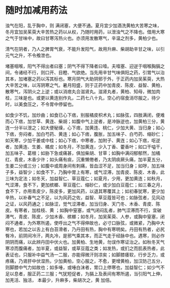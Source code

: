 # 随时加减用药法



浊气在阳，乱于胸中，则 满闭塞，大便不通。夏月宜少加酒洗黄柏大苦寒之味，冬月宜加吴茱萸大辛苦热之药以从权，乃随时用药，以泄浊气之不降也。借用大寒之气于甘味中，故曰甘寒泻热火也。亦须用发散寒气，辛温之剂多，黄柏少也。

清气在阴者，乃人之脾胃气衰，不能升发阳气，故用升麻、柴胡助辛甘之味，以引元气之升，不令飧泄也。

堵塞咽喉，阳气不得出者曰塞；阴气不得下降者曰噎。夫噎塞、迎逆于咽喉胸膈之间，令诸经不行，则口开、目瞪、气欲绝。当先用辛甘气味俱阳之药，引胃气以治其本，加堵塞之药以泻其标也。寒月阴气大助阴邪于外，于正药内加吴茱萸，大热大辛苦之味，以泻阴寒之气。暑月阳盛，则于正药中加青皮、陈皮、益智、黄柏，散寒气，泻阴火之上逆；或以消痞丸合滋肾丸。滋肾丸者，黄柏、知母，微加肉桂，三味是也。或更以黄连别作丸，二药七八十丸，空心约宿食消尽服之，待少时，以美食压之，不令胃中停留也。

如食少不饥，加炒曲；如食已心下痞，别服橘皮枳术丸；如脉弦，四肢满闭，便难而心下痞，加甘草、黄连、柴胡；如腹中气上逆者，是冲脉逆也，加黄柏三分，黄连一分半以泄之；如大便秘燥，心下痞，加黄连、桃仁，少加大黄、当归身；如心下痞，夯闷者，加白芍药、黄连；如心下痞，腹胀，加五味子、白芍药、缩砂仁；如天寒，少加干姜或中桂；如心下痞，中寒者，加附子、黄连；如心下痞，呕逆者，加黄连、生姜、橘皮；如冬月，不加黄连，少入丁香、藿香叶；如口干嗌干，加五味子、葛根；如胁下急或痛甚，俱加柴胡、甘草；如胸中满闷郁郁然，加橘红、青皮，木香少许；如头痛有痰，沉重懒倦者，乃太阴痰厥头痛，加半夏五分，生姜二分或三分；如腹中或周身间有刺痛，皆血涩不足，加当归身；如哕，加五味子多，益智少；如食不下，乃胸中胃上有寒，或气涩滞，加青皮、陈皮、木香，此三味为定法；如冬天，加益智仁、草豆蔻仁；如夏月，少用，更加黄连；如秋月，气涩滞，食不下，更加槟榔、草豆蔻仁、缩砂仁，或少加白豆蔻仁；如三春之月，食不下，亦用青皮少，陈皮多，更加风药，以退其寒覆其上；如初春犹寒，更少加辛热，以补春气之不足，以为风药之佐，益智、草豆蔻皆可也；如脉弦者，见风动之证，以风药通之；如脉涩，觉气涩滞者，加当归身、天门冬、木香、青皮、陈皮。有寒者，加桂枝、黄 ；如胸中窒塞，或气闭闷乱者，肺气涩滞而不行，宜破滞气，青皮、陈皮，少加木香、槟榔；如冬月，加吴茱萸、人参，或胸中窒塞，闭闷不通者，为外寒所遏，使呼出之气不得伸故也，必寸口脉弦，或微紧，乃胸中大寒也，若加之以舌上有白苔滑者，乃丹田有热，胸中有寒明矣。丹田有热者，必尻臀冷，前阴间冷汗，两丸冷，是邪气乘其本，而正气走于经脉中也。遇寒，则必作阴阴而痛，以此辨丹田中伏火也。加黄柏、生地黄，勿误作寒证治之。如秋冬天气寒凉而腹痛者，加半夏，或益智，或草豆蔻之类；如发热，或扪之而肌表热者，此表证也，只服补中益气汤一二服，亦能得微汗则凉矣；如脚膝痿软，行步乏力，或疼痛，乃肾肝中伏湿热，少加黄柏，空心服之，不愈，更增黄柏，加汉防己五分，则脚膝中气力如故也；如多唾，或唾白沫者，胃口上停寒也，加益智仁；如少气不足以息者，服正药二三服；气犹短促者，为膈上及表间有寒所遏，当引阳气上伸，加羌活、独活， 本最少，升麻多，柴胡次之，黄 加倍。